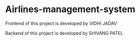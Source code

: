 # Airlines-management-system
Frontend  of this project is developed by VIDHI JADAV

Backend of this project is developed by SHIVANG PATEL

